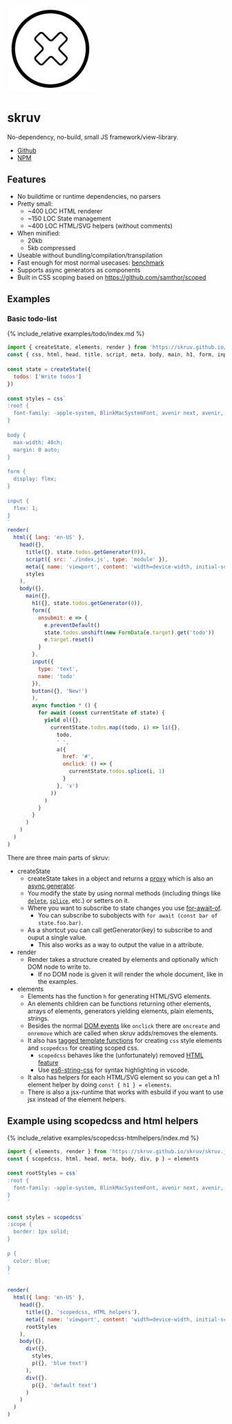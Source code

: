 ![skruv](./icon.svg)

# skruv

No-dependency, no-build, small JS framework/view-library.

* [Github](https://github.com/skruv/skruv)
* [NPM](https://npmjs.com/skruv)

## Features

* No buildtime or runtime dependencies, no parsers
* Pretty small:
  * ~400 LOC HTML renderer
  * ~150 LOC State management
  * ~400 LOC HTML/SVG helpers (without comments)
* When minified:
  * 20kb
  * 5kb compressed
* Useable without bundling/compilation/transpilation
* Fast enough for most normal usecases: [benchmark](https://krausest.github.io/js-framework-benchmark/index.html)
* Supports async generators as components
* Built in CSS scoping based on <https://github.com/samthor/scoped>
<!-- * Works with web components: [tests](https://custom-elements-everywhere.com/libraries/skruv/results/results.html) -->

## Examples

### Basic todo-list
{% include_relative examples/todo/index.md %}
```js
import { createState, elements, render } from 'https://skruv.github.io/skruv/skruv.js'
const { css, html, head, title, script, meta, body, main, h1, form, input, button, ol, li, a } = elements

const state = createState({
  todos: ['Write todos']
})

const styles = css`
:root {
  font-family: -apple-system, BlinkMacSystemFont, avenir next, avenir, segoe ui, helvetica neue, helvetica, Cantarell, Ubuntu, roboto, noto, arial, sans-serif;
}

body {
  max-width: 40ch;
  margin: 0 auto;
}

form {
  display: flex;
}

input {
  flex: 1;
}
`
render(
  html({ lang: 'en-US' },
    head({},
      title({}, state.todos.getGenerator(0)),
      script({ src: './index.js', type: 'module' }),
      meta({ name: 'viewport', content: 'width=device-width, initial-scale=1' }),
      styles
    ),
    body({},
      main({},
        h1({}, state.todos.getGenerator(0)),
        form({
          onsubmit: e => {
            e.preventDefault()
            state.todos.unshift(new FormData(e.target).get('todo'))
            e.target.reset()
          }
        },
        input({
          type: 'text',
          name: 'todo'
        }),
        button({}, 'New!')
        ),
        async function * () {
          for await (const currentState of state) {
            yield ol({},
              currentState.todos.map((todo, i) => li({},
                todo,
                ' ',
                a({
                  href: '#',
                  onclick: () => {
                    currentState.todos.splice(i, 1)
                  }
                }, 'x')
              ))
            )
          }
        }
      )
    )
  )
)
```

There are three main parts of skruv:

* createState
  * createState takes in a object and returns a [proxy](https://developer.mozilla.org/en-US/docs/Web/JavaScript/Reference/Global_Objects/Proxy) which is also an [async generator](https://developer.mozilla.org/en-US/docs/Web/JavaScript/Reference/Global_Objects/AsyncGenerator).
  * You modify the state by using normal methods (including things like [`delete`](https://developer.mozilla.org/en-US/docs/Web/JavaScript/Reference/Operators/delete), [`splice`](https://developer.mozilla.org/en-US/docs/Web/JavaScript/Reference/Global_Objects/Array/splice), etc.) or setters on it.
  * Where you want to subscribe to state changes you use [for-await-of](https://developer.mozilla.org/en-US/docs/Web/JavaScript/Reference/Statements/for-await...of).
    * You can subscribe to subobjects with `for await (const bar of state.foo.bar)`.
  * As a shortcut you can call getGenerator(key) to subscribe to and ouput a single value.
    * This also works as a way to output the value in a attribute.
* render
  * Render takes a structure created by elements and optionally which DOM node to write to.
    * If no DOM node is given it will render the whole document, like in the examples.
* elements
  * Elements has the function `h` for generating HTML/SVG elements.
  * An elements children can be functions returning other elements, arrays of elements, generators yielding elements, plain elements, strings.
  * Besides the normal [DOM events](https://developer.mozilla.org/en-US/docs/Web/Events) like `onclick` there are `oncreate` and `onremove` which are called when skruv adds/removes the elements.
  * It also has [tagged template functions](https://developer.mozilla.org/en-US/docs/Web/JavaScript/Reference/Template_literals#tagged_templates) for creating `css` style elements and `scopedcss` for creating scoped css.
    * `scopedcss` behaves like the (unfortunately) removed [HTML feature](https://developer.mozilla.org/en-US/docs/Web/API/HTMLStyleElement/scoped)
    * Use [es6-string-css](https://marketplace.visualstudio.com/items?itemName=bashmish.es6-string-css) for syntax highlighting in vscode.
  * It also has helpers for each HTML/SVG element so you can get a h1 element helper by doing `const { h1 } = elements`.
  * There is also a jsx-runtime that works with esbuild if you want to use jsx instead of the element helpers.

## Example using scopedcss and html helpers
{% include_relative examples/scopedcss-htmlhelpers/index.md %}
```js
import { elements, render } from 'https://skruv.github.io/skruv/skruv.js'
const { scopedcss, html, head, meta, body, div, p } = elements

const rootStyles = css`
:root {
  font-family: -apple-system, BlinkMacSystemFont, avenir next, avenir, segoe ui, helvetica neue, helvetica, Cantarell, Ubuntu, roboto, noto, arial, sans-serif;
}
`

const styles = scopedcss`
:scope {
  border: 1px solid;
}

p {
  color: blue;
}
`

render(
  html({ lang: 'en-US' },
    head({},
      title({}, 'scopedcss, HTML helpers'),
      meta({ name: 'viewport', content: 'width=device-width, initial-scale=1' }),
      rootStyles
    ),
    body({},
      div({},
        styles,
        p({}, 'blue text')
      ),
      div({},
        p({}, 'default text')
      )
    )
  )
)
```
